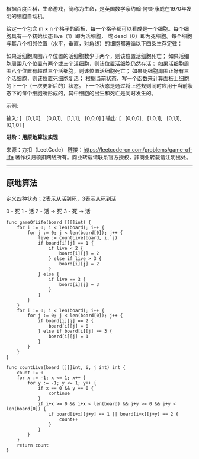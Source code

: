 根据百度百科，生命游戏，简称为生命，是英国数学家约翰·何顿·康威在1970年发明的细胞自动机。

给定一个包含 m × n 个格子的面板，每一个格子都可以看成是一个细胞。每个细胞具有一个初始状态 live（1）即为活细胞， 或 dead（0）即为死细胞。每个细胞与其八个相邻位置（水平，垂直，对角线）的细胞都遵循以下四条生存定律：

如果活细胞周围八个位置的活细胞数少于两个，则该位置活细胞死亡；
如果活细胞周围八个位置有两个或三个活细胞，则该位置活细胞仍然存活；
如果活细胞周围八个位置有超过三个活细胞，则该位置活细胞死亡；
如果死细胞周围正好有三个活细胞，则该位置死细胞复活；
根据当前状态，写一个函数来计算面板上细胞的下一个（一次更新后的）状态。下一个状态是通过将上述规则同时应用于当前状态下的每个细胞所形成的，其中细胞的出生和死亡是同时发生的。

示例:

输入: 
[
  [0,1,0],
  [0,0,1],
  [1,1,1],
  [0,0,0]
]
输出: 
[
  [0,0,0],
  [1,0,1],
  [0,1,1],
  [0,1,0]
]

**进阶：用原地算法实现**

来源：力扣（LeetCode）
链接：https://leetcode-cn.com/problems/game-of-life
著作权归领扣网络所有。商业转载请联系官方授权，非商业转载请注明出处。

---

## 原地算法
定义四种状态；2表示从活到死，3表示从死到活

0 - 死
1 - 活
2 - 活 -> 死
3 - 死 -> 活

```cgo
func gameOfLife(board [][]int) {
	for i := 0; i < len(board); i++ {
		for j := 0; j < len(board[0]); j++ {
			live := countLive(board, i, j)
			if board[i][j] == 1 {
				if live < 2 {
					board[i][j] = 2
				} else if live > 3 {
					board[i][j] = 2
				}
			} else {
				if live == 3 {
					board[i][j] = 3
				}
			}
		}
	}
	for i := 0; i < len(board); i++ {
		for j := 0; j < len(board[0]); j++ {
			if board[i][j] == 2 {
				board[i][j] = 0
			} else if board[i][j] == 3 {
				board[i][j] = 1
			}
		}
	}
}

func countLive(board [][]int, i, j int) int {
	count := 0
	for x := -1; x <= 1; x++ {
		for y := -1; y <= 1; y++ {
			if x == 0 && y == 0 {
				continue
			}
			if i+x >= 0 && i+x < len(board) && j+y >= 0 && j+y < len(board[0]) {
				if board[i+x][j+y] == 1 || board[i+x][j+y] == 2 {
					count++
				}
			}
		}
	}
	return count
}
```